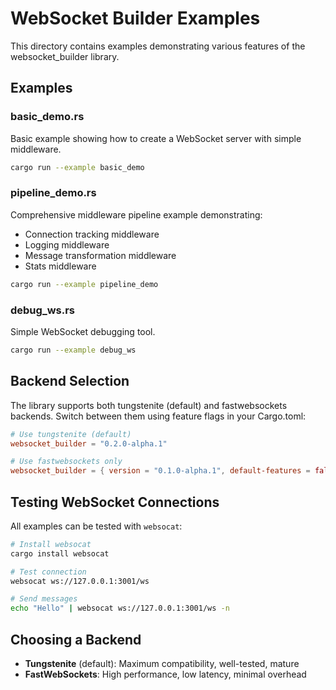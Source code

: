 # WebSocket Builder Examples

This directory contains examples demonstrating various features of the websocket_builder library.

## Examples

### basic_demo.rs
Basic example showing how to create a WebSocket server with simple middleware.

```bash
cargo run --example basic_demo
```

### pipeline_demo.rs
Comprehensive middleware pipeline example demonstrating:
- Connection tracking middleware
- Logging middleware  
- Message transformation middleware
- Stats middleware

```bash
cargo run --example pipeline_demo
```

### debug_ws.rs
Simple WebSocket debugging tool.

```bash
cargo run --example debug_ws
```

## Backend Selection

The library supports both tungstenite (default) and fastwebsockets backends. Switch between them using feature flags in your Cargo.toml:

```toml
# Use tungstenite (default)
websocket_builder = "0.2.0-alpha.1"

# Use fastwebsockets only
websocket_builder = { version = "0.1.0-alpha.1", default-features = false, features = ["fastwebsockets"] }
```

## Testing WebSocket Connections

All examples can be tested with `websocat`:

```bash
# Install websocat
cargo install websocat

# Test connection
websocat ws://127.0.0.1:3001/ws

# Send messages
echo "Hello" | websocat ws://127.0.0.1:3001/ws -n
```

## Choosing a Backend

- **Tungstenite** (default): Maximum compatibility, well-tested, mature
- **FastWebSockets**: High performance, low latency, minimal overhead